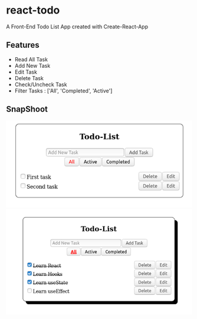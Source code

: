 # react-todo
A Front-End Todo List App created with Create-React-App


## Features
- Read All Task
- Add New Task
- Edit Task
- Delete Task
- Check/Uncheck Task
- Filter Tasks : ['All', 'Completed', 'Active']

## SnapShoot
![Todo-Snap](snapshoot/todo-snap.png)
![Todo-Snap](snapshoot/screenshot-2.png)

